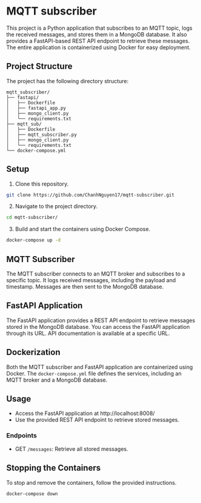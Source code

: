 # MQTT subscriber

This project is a Python application that subscribes to an MQTT topic, logs the received messages, and stores them in a MongoDB database. It also provides a FastAPI-based REST API endpoint to retrieve these messages. The entire application is containerized using Docker for easy deployment.

## Project Structure

The project has the following directory structure:

```plaintext
mqtt_subscriber/
├── fastapi/
│   ├── Dockerfile
│   ├── fastapi_app.py
│   ├── mongo_client.py
│   └── requirements.txt
├── mqtt_sub/
│   ├── Dockerfile
│   ├── mqtt_subscriber.py
│   ├── mongo_client.py
│   └── requirements.txt
└── docker-compose.yml
```

## Setup

1. Clone this repository.
```bash
git clone https://github.com/ChanhNguyen17/mqtt-subscriber.git
```
2. Navigate to the project directory.
```bash
cd mqtt-subscriber/
```
3. Build and start the containers using Docker Compose.
```bash
docker-compose up -d
```

## MQTT Subscriber

The MQTT subscriber connects to an MQTT broker and subscribes to a specific topic. It logs received messages, including the payload and timestamp. Messages are then sent to the MongoDB database.

## FastAPI Application

The FastAPI application provides a REST API endpoint to retrieve messages stored in the MongoDB database. You can access the FastAPI application through its URL. API documentation is available at a specific URL.

## Dockerization

Both the MQTT subscriber and FastAPI application are containerized using Docker. The `docker-compose.yml` file defines the services, including an MQTT broker and a MongoDB database.

## Usage

- Access the FastAPI application at http://localhost:8008/
- Use the provided REST API endpoint to retrieve stored messages.

### Endpoints

- GET `/messages`: Retrieve all stored messages.

## Stopping the Containers

To stop and remove the containers, follow the provided instructions.

```bash
docker-compose down
```

